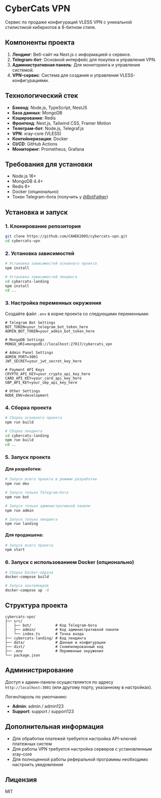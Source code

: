 # CyberCats VPN

Сервис по продаже конфигураций VLESS VPN с уникальной стилистикой киберкотов в 8-битном стиле.

## Компоненты проекта

1. **Лендинг**: Веб-сайт на Next.js с информацией о сервисе.
2. **Telegram-бот**: Основной интерфейс для покупки и управления VPN.
3. **Административная панель**: Для мониторинга и управления системой.
4. **VPN-сервис**: Система для создания и управления VLESS-конфигурациями.

## Технологический стек

- **Бэкенд**: Node.js, TypeScript, NestJS
- **База данных**: MongoDB
- **Кэширование**: Redis
- **Фронтенд**: Next.js, Tailwind CSS, Framer Motion
- **Телеграм-бот**: Node.js, Telegraf.js
- **VPN**: xray-core (VLESS)
- **Контейнеризация**: Docker
- **CI/CD**: GitHub Actions
- **Мониторинг**: Prometheus, Grafana

## Требования для установки

- Node.js 16+
- MongoDB 4.4+
- Redis 6+
- Docker (опционально)
- Токен Telegram-бота (получить у [@BotFather](https://t.me/BotFather))

## Установка и запуск

### 1. Клонирование репозитория

```bash
git clone https://github.com/CAHEK2005/cybercats-vpn.git
cd cybercats-vpn
```

### 2. Установка зависимостей

```bash
# Установка зависимостей основного проекта
npm install

# Установка зависимостей лендинга
cd cybercats-landing
npm install
cd ..
```

### 3. Настройка переменных окружения

Создайте файл `.env` в корне проекта со следующими переменными:

```
# Telegram Bot Settings
BOT_TOKEN=your_telegram_bot_token_here
ADMIN_BOT_TOKEN=your_admin_bot_token_here

# MongoDB Settings
MONGO_URI=mongodb://localhost:27017/cybercats_vpn

# Admin Panel Settings
ADMIN_PORT=3001
JWT_SECRET=your_jwt_secret_key_here

# Payment API Keys
CRYPTO_API_KEY=your_crypto_api_key_here
CARD_API_KEY=your_card_api_key_here
SBP_API_KEY=your_sbp_api_key_here

# Other Settings
NODE_ENV=development
```

### 4. Сборка проекта

```bash
# Сборка основного проекта
npm run build

# Сборка лендинга
cd cybercats-landing
npm run build
cd ..
```

### 5. Запуск проекта

#### Для разработки:

```bash
# Запуск всего проекта в режиме разработки
npm run dev

# Запуск только Telegram-бота
npm run bot

# Запуск только административной панели
npm run admin

# Запуск только лендинга
npm run landing
```

#### Для продакшена:

```bash
# Запуск всего проекта
npm start
```

### 6. Запуск с использованием Docker (опционально)

```bash
# Сборка Docker-образа
docker-compose build

# Запуск контейнеров
docker-compose up -d
```

## Структура проекта

```
cybercats-vpn/
├── src/
│   ├── bot/           # Код Telegram-бота
│   ├── admin/         # Код административной панели
│   └── index.ts       # Точка входа
├── cybercats-landing/ # Код лендинга
├── data/              # Данные и конфигурации
├── dist/              # Скомпилированный код
├── .env               # Переменные окружения
└── package.json
```

## Администрирование

Доступ к админ-панели осуществляется по адресу `http://localhost:3001` (или другому порту, указанному в настройках).

Логин/пароль по умолчанию:
- **Admin**: admin / admin123
- **Support**: support / support123

## Дополнительная информация

- Для обработки платежей требуется настройка API-ключей платежных систем
- Для работы VPN требуется настройка серверов с установленным xray-core
- Для полноценной работы реферальной программы необходимо настроить уведомления

## Лицензия

MIT
